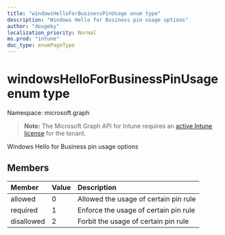 ```yaml
---
title: "windowsHelloForBusinessPinUsage enum type"
description: "Windows Hello for Business pin usage options"
author: "dougeby"
localization_priority: Normal
ms.prod: "intune"
doc_type: enumPageType
---
```


# windowsHelloForBusinessPinUsage enum type

Namespace: microsoft.graph

> **Note:** The Microsoft Graph API for Intune requires an [active Intune license](https://go.microsoft.com/fwlink/?linkid=839381) for the tenant.

Windows Hello for Business pin usage options

## Members
|Member|Value|Description|
|:---|:---|:---|
|allowed|0|Allowed the usage of certain pin rule|
|required|1|Enforce the usage of certain pin rule|
|disallowed|2|Forbit the usage of certain pin rule|




